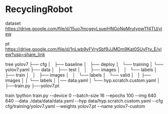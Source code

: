 # RecyclingRobot


dataset
  https://drive.google.com/file/d/15uo7mcgeyLsueiHNGoNpMrutypwTf4TU/view


pt
  https://drive.google.com/file/d/1nLwb9vFVrySbf9JJMDm9Kat0SUyFty_E/view?usp=share_link
  


tree
yolov7
├── cfg
│   ├── baseline
│   ├── deploy
│   └── training
│       └── yolov7.yaml
├── data
│   ├── test
│   │   ├── images
│   │   └── labels
│   ├── train
│   │   ├── images
│   │   └── labels
│   └── valid
│   │   ├── images
│   │   └── labels
│   │── data.yaml
│   └── hyp.scratch.custom.yaml
│
├──train.py
├──yolov7.pt


  


train
  !python train.py --device 0 --batch-size 16 --epochs 100 --img 640 640 --data ./data/data/data.yaml --hyp data/hyp.scratch.custom.yaml --cfg cfg/training/yolov7.yaml --weights yolov7.pt --name yolov7-custom

